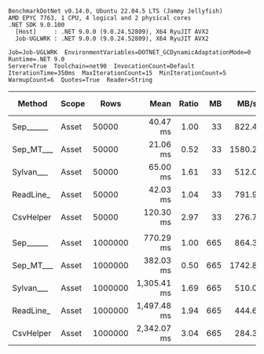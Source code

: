 ```

BenchmarkDotNet v0.14.0, Ubuntu 22.04.5 LTS (Jammy Jellyfish)
AMD EPYC 7763, 1 CPU, 4 logical and 2 physical cores
.NET SDK 9.0.100
  [Host]     : .NET 9.0.0 (9.0.24.52809), X64 RyuJIT AVX2
  Job-UGLWRK : .NET 9.0.0 (9.0.24.52809), X64 RyuJIT AVX2

Job=Job-UGLWRK  EnvironmentVariables=DOTNET_GCDynamicAdaptationMode=0  Runtime=.NET 9.0  
Server=True  Toolchain=net90  InvocationCount=Default  
IterationTime=350ms  MaxIterationCount=15  MinIterationCount=5  
WarmupCount=6  Quotes=True  Reader=String  

```
| Method    | Scope | Rows    | Mean        | Ratio | MB  | MB/s   | ns/row | Allocated  | Alloc Ratio |
|---------- |------ |-------- |------------:|------:|----:|-------:|-------:|-----------:|------------:|
| Sep______ | Asset | 50000   |    40.47 ms |  1.00 |  33 |  822.4 |  809.4 |   13.48 MB |        1.00 |
| Sep_MT___ | Asset | 50000   |    21.06 ms |  0.52 |  33 | 1580.2 |  421.2 |   13.54 MB |        1.00 |
| Sylvan___ | Asset | 50000   |    65.00 ms |  1.61 |  33 |  512.0 | 1300.0 |   13.63 MB |        1.01 |
| ReadLine_ | Asset | 50000   |    42.03 ms |  1.04 |  33 |  791.9 |  840.6 |  119.44 MB |        8.86 |
| CsvHelper | Asset | 50000   |   120.30 ms |  2.97 |  33 |  276.7 | 2406.0 |   13.64 MB |        1.01 |
|           |       |         |             |       |     |        |        |            |             |
| Sep______ | Asset | 1000000 |   770.29 ms |  1.00 | 665 |  864.3 |  770.3 |  260.41 MB |        1.00 |
| Sep_MT___ | Asset | 1000000 |   382.03 ms |  0.50 | 665 | 1742.8 |  382.0 |  262.66 MB |        1.01 |
| Sylvan___ | Asset | 1000000 | 1,305.41 ms |  1.69 | 665 |  510.0 | 1305.4 |  260.57 MB |        1.00 |
| ReadLine_ | Asset | 1000000 | 1,497.48 ms |  1.94 | 665 |  444.6 | 1497.5 | 2385.07 MB |        9.16 |
| CsvHelper | Asset | 1000000 | 2,342.07 ms |  3.04 | 665 |  284.3 | 2342.1 |  260.58 MB |        1.00 |
